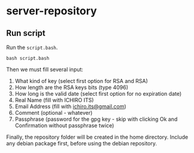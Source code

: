 # server-repository

## Run script

Run the `script.bash`.
```
bash script.bash
```
Then we must fill several input:
1. What kind of key (select first option for RSA and RSA)
2. How length are the RSA keys bits (type 4096) 
3. How long is the valid date (select first option for no expiration date)
4. Real Name (fill with ICHIRO ITS)
5. Email Address (fill with ichiro.its@gmail.com)
6. Comment (optional - whatever)
7. Passphrase (password for the gpg key - skip with clicking Ok and Confirmation without passphrase twice)

Finally, the repository folder will be created in the home directory. Include any debian package first, before using the debian repository.
